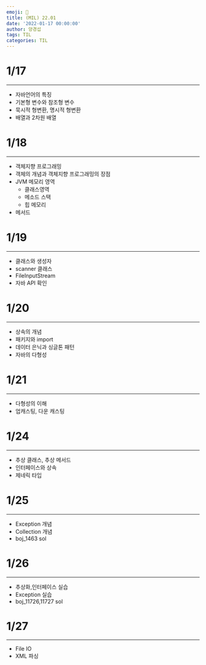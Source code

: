 ```yaml
---
emoji: 🎄
title: (MIL) 22.01
date: '2022-01-17 00:00:00'
author: 양경섭
tags: TIL
categories: TIL
---
```


# 1/17

---

- 자바언어의 특징
- 기본형 변수와 참조형 변수
- 묵시적 형변환, 명시적 형변환
- 배열과 2차원 배열

# 1/18

---

- 객체지향 프로그래밍
- 객체의 개념과 객체지향 프로그래밍의 장점
- JVM 메모리 영역
  - 클래스영역
  - 메소드 스택
  - 힙 메모리
- 메서드

# 1/19

---

- 클래스와 생성자
- scanner 클래스
- FileInputStream
- 자바 API 확인

# 1/20

---

- 상속의 개념
- 패키지와 import
- 데이터 은닉과 싱글톤 패턴
- 자바의 다형성

# 1/21

---

- 다형성의 이해
- 업캐스팅, 다운 캐스팅

# 1/24

---

- 추상 클래스, 추상 메서드
- 인터페이스와 상속
- 제네릭 타입

# 1/25

---

- Exception 개념
- Collection 개념
- boj_1463 sol

# 1/26

---

- 추상화,인터페이스 실습
- Exception 실습
- boj_11726,11727 sol

# 1/27

---

- File IO
- XML 파싱
